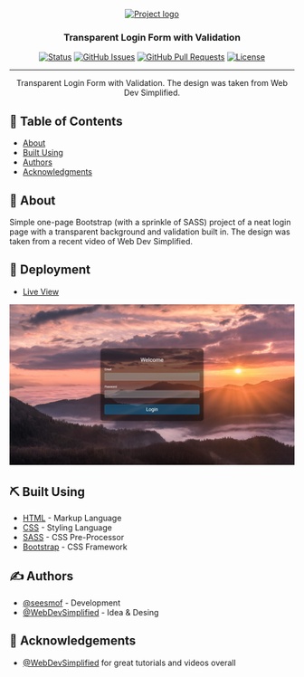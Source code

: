 <p align="center">
  <a href="" rel="noopener">
 <img src="https://yt3.ggpht.com/ytc/AMLnZu-PjRc81p0qP-ZPWxv8aY4k-4gFRzGEYs3HWbIQ=s900-c-k-c0x00ffffff-no-rj" alt="Project logo"></a>
</p>

<h3 align="center">Transparent Login Form with Validation</h3>

<div align="center">

[![Status](https://img.shields.io/badge/status-active-success.svg)]()
[![GitHub Issues](https://img.shields.io/github/issues/seesmof/The-Documentation-Compendium.svg)](https://github.com/seesmof/transparent-login-form/issues)
[![GitHub Pull Requests](https://img.shields.io/github/issues-pr/seesmof/The-Documentation-Compendium.svg)](https://github.com/seesmof/transparent-login-form/pulls)
[![License](https://img.shields.io/badge/license-MIT-blue.svg)](./LICENSE)

</div>

---

<p align="center"> Transparent Login Form with Validation. The design was taken from Web Dev Simplified.
    <br>
</p>

## 📝 Table of Contents

- [About](#about)
- [Built Using](#built_using)
- [Authors](#authors)
- [Acknowledgments](#acknowledgement)

## 🧐 About <a name = "about"></a>

Simple one-page Bootstrap (with a sprinkle of SASS) project of a neat login page with a transparent background and validation built in. The design was taken from a recent video of Web Dev Simplified.

## 🚀 Deployment <a name = "deployment"></a>

- [Live View](https://seesmof.github.io/transparent-login-form/)

![Website Page](./img/Transparent-Input-Form-seesmof.png)

## ⛏️ Built Using <a name = "built_using"></a>

- [HTML](https://www.w3.org/html/) - Markup Language
- [CSS](https://www.w3schools.com/css/) - Styling Language
- [SASS](https://sass-lang.com/) - CSS Pre-Processor
- [Bootstrap](https://getbootstrap.com/) - CSS Framework

## ✍️ Authors <a name = "authors"></a>

- [@seesmof](https://github.com/seesmof) - Development
- [@WebDevSimplified](https://youtu.be/reumU4CvruA) - Idea & Desing

## 🎉 Acknowledgements <a name = "acknowledgement"></a>

- [@WebDevSimplified](https://youtu.be/reumU4CvruA) for great tutorials and videos overall
